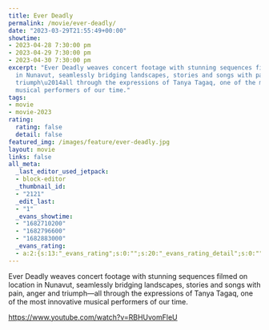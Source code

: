 ```yaml
---
title: Ever Deadly
permalink: /movie/ever-deadly/
date: "2023-03-29T21:55:49+00:00"
showtime:
- 2023-04-28 7:30:00 pm
- 2023-04-29 7:30:00 pm
- 2023-04-30 7:30:00 pm
excerpt: "Ever Deadly weaves concert footage with stunning sequences filmed on location
  in Nunavut, seamlessly bridging landscapes, stories and songs with pain, anger and
  triumph\u2014all through the expressions of Tanya Tagaq, one of the most innovative
  musical performers of our time."
tags:
- movie
- movie-2023
rating:
  rating: false
  detail: false
featured_img: /images/feature/ever-deadly.jpg
layout: movie
links: false
all_meta:
  _last_editor_used_jetpack:
  - block-editor
  _thumbnail_id:
  - "2121"
  _edit_last:
  - "1"
  _evans_showtime:
  - "1682710200"
  - "1682796600"
  - "1682883000"
  _evans_rating:
  - a:2:{s:13:"_evans_rating";s:0:"";s:20:"_evans_rating_detail";s:0:"";}
---
```


Ever Deadly weaves concert footage with stunning sequences filmed on location in Nunavut, seamlessly bridging landscapes, stories and songs with pain, anger and triumph—all through the expressions of Tanya Tagaq, one of the most innovative musical performers of our time.

https://www.youtube.com/watch?v=RBHUvomFleU 